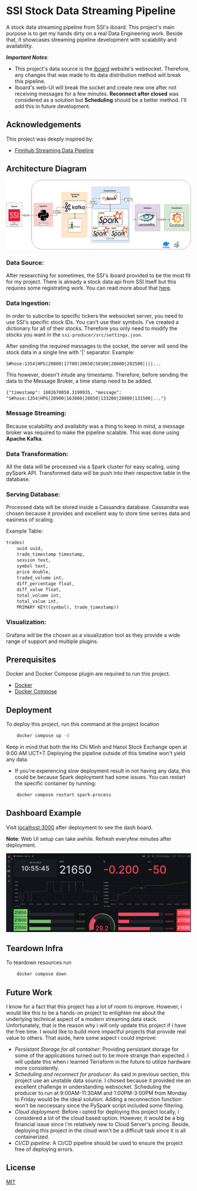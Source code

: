
# SSI Stock Data Streaming Pipeline

A stock data streaming pipeline from SSI's iboard. This project's main purpose is to get my hands dirty on a real Data Engineering work. Beside that, it showcases streaming pipeline development with scalability and availability.

***Important Notes***: 
* This project's data source is the [iboard](https://iboard.ssi.com.vn/) website's websocket. Therefore, any changes that was made to its data distribution method will break this pipeline.
* Iboard's web-UI will break the socket and create new one after not receiving messages for a few minutes. **Reconnect after closed** was considered as a solution but **Scheduling** should be a better method. I'll add this in future development.
## Acknowledgements
This project was deeply inspired by:
 - [Finnhub Streaming Data Pipeline](https://github.com/RSKriegs/finnhub-streaming-data-pipeline)

## Architecture Diagram

![Data Streaming Pipeline](https://raw.githubusercontent.com/khoaH/ssi-streaming-pipeline/master/ssi-pipeline.png)      
    
### **Data Source**: 
After researching for sometimes, the SSI's iboard provided to be the most fit for my project. There is already a stock data api from SSI itself but this requires some registrating work. You can read more about that [here](https://www.ssi.com.vn/khach-hang-ca-nhan/fast-connect-api).   

### **Data Ingestion**: 
In order to subcribe to specific tickers the websocket server, you need to use SSI's specific stock IDs. You can't use their symbols. I've created a dictionary for all of their stocks. Therefore you only need to modify the stocks you want in the ```ssi-producer/src/settings.json```.   

After sending the required messages to the socket, the server will send the stock data in a single line with '|' separator. Example:
```
S#hose:1354|HPG|20800|17700|20650|58100|20600|202500||||...
```
This however, doesn't inlude any timestamp. Therefore, before sending the data to the Message Broker, a time stamp need to be added.
```
{"timestamp": 1682670050.3190935, "message": "S#hose:1354|HPG|20900|163800|20850|133200|20800|131500|..."}
```

### **Message Streaming**:
Because scalability and availabity was a thing to keep in mind, a message broker was required to make the pipeline scalable. This was done using **Apache Kafka**.

### **Data Transformation**:
All the data will be processed via a Spark cluster for easy scaling, using pySpark API. Transformed data will be push into their respective table in the database.

### **Serving Database**:
Processed data will be stored inside a Cassandra database. Cassandra was chosen because it provides and excellent way to store time serires data and easiness of scaling.   

Example Table:
```
trades(
    uuid uuid,
    trade_timestamp timestamp,
    session text,
    symbol text,
    price double,
    traded_volume int,
    diff_percentage float,
    diff_value float,
    total_volume int,
    total_value int,
    PRIMARY KEY((symbol), trade_timestamp))
```
### **Visualization**:
Grafana will be the chosen as a visualization tool as they provide a wide range of support and multiple plugins.
## Prerequisites

Docker and Docker Compose plugin are required to run this project.
* [Docker](https://docs.docker.com/engine/install/)
* [Docker Compose](https://docs.docker.com/compose/install/)
## Deployment

To deploy this project, run this command at the project location

```bash
    docker compose up -d
```

Keep in mind that both the Ho Chi Minh and Hanoi Stock Exchange open at 9:00 AM UCT+7. Deploying the pipeline outside of this timeline won't yield any data.
* If you're experencing slow deployment result in not having any data, this could be because Spark deployment had some issues. You can restart the specific container by running:
``` bash
    docker compose restart spark-process
```
## Dashboard Example

Visit [localhost:3000](localhost:3000) after deployment to see the dash board.

**Note**: Web UI setup can take awhile. Refresh everyfew minutes after deployment.

![Dashboard](https://raw.githubusercontent.com/khoaH/ssi-streaming-pipeline/master/dashboard.png)

## Teardown Infra

To teardown resources run
``` bash
    docker compose down
```
## Future Work

I know for a fact that this project has a lot of room to improve. However, i would like this to be a hands-on project to enlighten me about the underlying technical aspect of a modern streaming data stack.    
Unfortunately, that is the reason why i will only update this project if i have the free time. I would like to build more impactful projects that provide real value to others. 
That aside, here some aspect i could improve:
* *Persistant Storage for all container*: Providing persistant storage for some of the applications turned out to be more strange than expected. I will update this when i learned Terraform in the future to utilize hardware more consistently.
* *Scheduling and reconnect for producer*: As said in previous section, this project use an unstable data source. I chosed because it provided me an excellent challenge in understanding websocket. Scheduling the producer to run at 9:00AM-11:30AM and 1:00PM-3:00PM from Monday to Friday would be the ideal solution. Adding a reconnection function won't be neccessary since the PySpark script included some filtering.
* *Cloud deployment*: Before i opted for deploying this project locally, i considered a lot of the cloud based option. However, it would be a big financial issue since i'm relatively new to Cloud Server's pricing. Beside, deploying this project in the cloud won't be a difficult task since it is all containerized.
* *CI/CD pipeline*: A CI/CD pipeline should be used to ensure the project free of deploying errors.
## License

[MIT](https://choosealicense.com/licenses/mit/)

